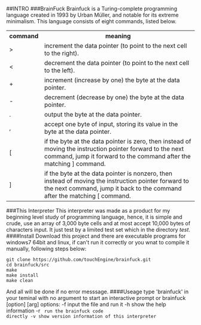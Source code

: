 ##INTRO
###BrainFuck
Brainfuck is a Turing-complete programming language created in 1993 by Urban Müller, and notable for its extreme minimalism. This language consists of eight commands, listed below.

<table>
	<tr><th>command</th><th>meaning</th></tr>
	<tr><td>></td>
		<td>increment the data pointer (to point to the next cell to the right).</td>
	</tr>
	<tr><td><</td>
		<td>decrement the data pointer (to point to the next cell to the left).</td>
	</tr>
	<tr><td>+</td>
		<td>increment (increase by one) the byte at the data pointer.</td>
	</tr>
	<tr><td>-</td>
		<td>decrement (decrease by one) the byte at the data pointer.</td>
	</tr>
	<tr><td>.</td>
		<td>output the byte at the data pointer.</td>
	</tr>
	<tr><td>,</td>
		<td>accept one byte of input, storing its value in the byte at the data pointer.</td>
	<tr><td>[</td>
		<td>if the byte at the data pointer is zero, then instead of moving the instruction pointer forward to the next command, jump it forward to the command after the matching ] command.</td>
	</tr>
	<tr><td>]</td>
		<td>if the byte at the data pointer is nonzero, then instead of moving the instruction pointer forward to the next command, jump it back to the command after the matching [ command.</td>
	</tr>
</table>

###This Interpreter
This interpreter was made as a product for my beginning level study of programming language, hence, it is simple and crude, use an array of 3,000 byte cells and at most accept 10,000 bytes of characters input. It just test by a limited test set which in the directory *test*. 
####Install
Download this project and there are executable programs for windows7 64bit and linux, if can't run it correctly or you wnat to compile it manually, following steps below:
	
	git clone https://github.com/touchEngine/brainfuck.git
	cd brainfuck/src
	make
	make install
	make clean
And all will be done if no error messsage.
####Useage
	type 'brainfuck' in your teminal with no argument to start an interactive prompt or
	brainfuck [option] [arg]
	options:
	-f <file>	input the file and run it
	-h 			show the help information
	-r <code>	run the brainfuck code directly
	-v 			show version information of this interpreter